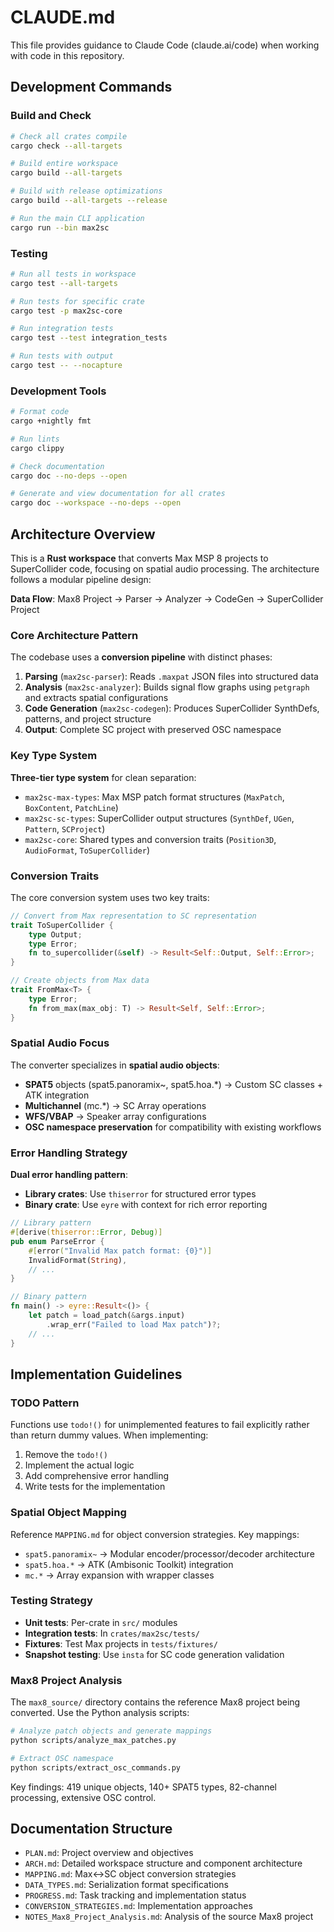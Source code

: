 # CLAUDE.md

This file provides guidance to Claude Code (claude.ai/code) when working with code in this repository.

## Development Commands

### Build and Check
```bash
# Check all crates compile
cargo check --all-targets

# Build entire workspace
cargo build --all-targets

# Build with release optimizations
cargo build --all-targets --release

# Run the main CLI application
cargo run --bin max2sc
```

### Testing
```bash
# Run all tests in workspace
cargo test --all-targets

# Run tests for specific crate
cargo test -p max2sc-core

# Run integration tests
cargo test --test integration_tests

# Run tests with output
cargo test -- --nocapture
```

### Development Tools
```bash
# Format code
cargo +nightly fmt

# Run lints
cargo clippy

# Check documentation
cargo doc --no-deps --open

# Generate and view documentation for all crates
cargo doc --workspace --no-deps --open
```

## Architecture Overview

This is a **Rust workspace** that converts Max MSP 8 projects to SuperCollider code, focusing on spatial audio processing. The architecture follows a modular pipeline design:

**Data Flow**: Max8 Project → Parser → Analyzer → CodeGen → SuperCollider Project

### Core Architecture Pattern

The codebase uses a **conversion pipeline** with distinct phases:

1. **Parsing** (`max2sc-parser`): Reads `.maxpat` JSON files into structured data
2. **Analysis** (`max2sc-analyzer`): Builds signal flow graphs using `petgraph` and extracts spatial configurations  
3. **Code Generation** (`max2sc-codegen`): Produces SuperCollider SynthDefs, patterns, and project structure
4. **Output**: Complete SC project with preserved OSC namespace

### Key Type System

**Three-tier type system** for clean separation:
- `max2sc-max-types`: Max MSP patch format structures (`MaxPatch`, `BoxContent`, `PatchLine`)
- `max2sc-sc-types`: SuperCollider output structures (`SynthDef`, `UGen`, `Pattern`, `SCProject`)  
- `max2sc-core`: Shared types and conversion traits (`Position3D`, `AudioFormat`, `ToSuperCollider`)

### Conversion Traits

The core conversion system uses two key traits:
```rust
// Convert from Max representation to SC representation
trait ToSuperCollider {
    type Output;
    type Error;
    fn to_supercollider(&self) -> Result<Self::Output, Self::Error>;
}

// Create objects from Max data
trait FromMax<T> {
    type Error;
    fn from_max(max_obj: T) -> Result<Self, Self::Error>;
}
```

### Spatial Audio Focus

The converter specializes in **spatial audio objects**:
- **SPAT5** objects (spat5.panoramix~, spat5.hoa.*) → Custom SC classes + ATK integration
- **Multichannel** (mc.*) → SC Array operations  
- **WFS/VBAP** → Speaker array configurations
- **OSC namespace preservation** for compatibility with existing workflows

### Error Handling Strategy

**Dual error handling pattern**:
- **Library crates**: Use `thiserror` for structured error types
- **Binary crate**: Use `eyre` with context for rich error reporting

```rust
// Library pattern
#[derive(thiserror::Error, Debug)]
pub enum ParseError {
    #[error("Invalid Max patch format: {0}")]
    InvalidFormat(String),
    // ...
}

// Binary pattern  
fn main() -> eyre::Result<()> {
    let patch = load_patch(&args.input)
        .wrap_err("Failed to load Max patch")?;
    // ...
}
```

## Implementation Guidelines

### TODO Pattern

Functions use `todo!()` for unimplemented features to fail explicitly rather than return dummy values. When implementing:

1. Remove the `todo!()` 
2. Implement the actual logic
3. Add comprehensive error handling
4. Write tests for the implementation

### Spatial Object Mapping

Reference `MAPPING.md` for object conversion strategies. Key mappings:
- `spat5.panoramix~` → Modular encoder/processor/decoder architecture
- `spat5.hoa.*` → ATK (Ambisonic Toolkit) integration  
- `mc.*` → Array expansion with wrapper classes

### Testing Strategy

- **Unit tests**: Per-crate in `src/` modules
- **Integration tests**: In `crates/max2sc/tests/` 
- **Fixtures**: Test Max projects in `tests/fixtures/`
- **Snapshot testing**: Use `insta` for SC code generation validation

### Max8 Project Analysis

The `max8_source/` directory contains the reference Max8 project being converted. Use the Python analysis scripts:

```bash
# Analyze patch objects and generate mappings
python scripts/analyze_max_patches.py

# Extract OSC namespace  
python scripts/extract_osc_commands.py
```

Key findings: 419 unique objects, 140+ SPAT5 types, 82-channel processing, extensive OSC control.

## Documentation Structure

- `PLAN.md`: Project overview and objectives
- `ARCH.md`: Detailed workspace structure and component architecture  
- `MAPPING.md`: Max↔SC object conversion strategies
- `DATA_TYPES.md`: Serialization format specifications
- `PROGRESS.md`: Task tracking and implementation status
- `CONVERSION_STRATEGIES.md`: Implementation approaches
- `NOTES_Max8_Project_Analysis.md`: Analysis of the source Max8 project
